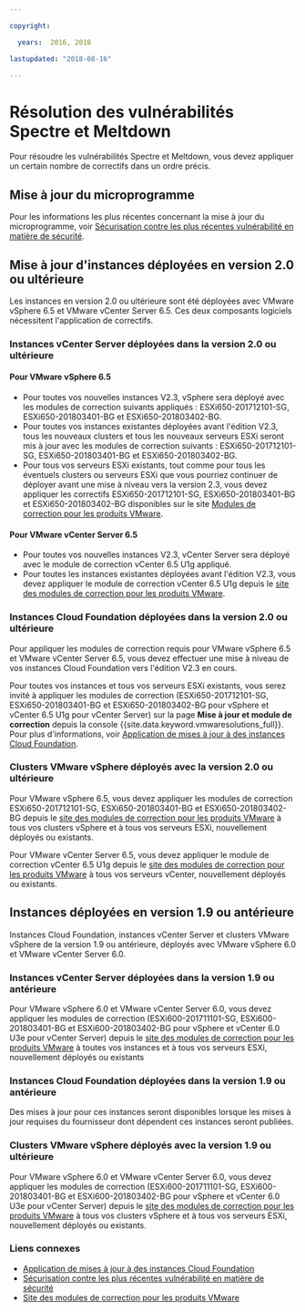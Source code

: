 ```yaml
---

copyright:

  years:  2016, 2018

lastupdated: "2018-08-16"

---
```


# Résolution des vulnérabilités Spectre et Meltdown

Pour résoudre les vulnérabilités Spectre et Meltdown, vous devez appliquer un certain nombre de correctifs dans un ordre précis.

## Mise à jour du microprogramme

Pour les informations les plus récentes concernant la mise à jour du microprogramme, voir [Sécurisation contre les plus récentes vulnérabilité en matière de sécurité](https://www.ibm.com/blogs/bluemix/2018/01/ibm-cloud-spectre-meltdown-vulnerabilities/).

## Mise à jour d'instances déployées en version 2.0 ou ultérieure

Les instances en version 2.0 ou ultérieure sont été déployées avec VMware vSphere 6.5 et VMware vCenter Server 6.5. Ces deux composants logiciels nécessitent l'application de correctifs.

### Instances vCenter Server déployées dans la version 2.0 ou ultérieure

#### Pour VMware vSphere 6.5

* Pour toutes vos nouvelles instances V2.3, vSphere sera déployé avec les modules de correction suivants appliqués : ESXi650-201712101-SG, ESXi650-201803401-BG et ESXi650-201803402-BG.  
* Pour toutes vos instances existantes déployées avant l'édition V2.3, tous les nouveaux clusters et tous les nouveaux serveurs ESXi seront mis à jour avec les modules de correction suivants : ESXi650-201712101-SG, ESXi650-201803401-BG et ESXi650-201803402-BG.
* Pour tous vos serveurs ESXi existants, tout comme pour tous les éventuels clusters ou serveurs ESXi que vous pourriez continuer de déployer avant une mise à niveau vers la version 2.3, vous devez appliquer les correctifs ESXi650-201712101-SG, ESXi650-201803401-BG et ESXi650-201803402-BG disponibles sur le site [Modules de correction pour les produits VMware](https://my.vmware.com/group/vmware/patch).

#### Pour VMware vCenter Server 6.5

* Pour toutes vos nouvelles instances V2.3, vCenter Server sera déployé avec le module de correction vCenter 6.5 U1g appliqué.
* Pour toutes les instances existantes déployées avant l'édition V2.3, vous devez appliquer le module de correction vCenter 6.5 U1g depuis le [site des modules de correction pour les produits VMware](https://my.vmware.com/group/vmware/patch).

### Instances Cloud Foundation déployées dans la version 2.0 ou ultérieure

Pour appliquer les modules de correction requis pour VMware vSphere 6.5 et VMware vCenter Server 6.5, vous devez effectuer une mise à niveau de vos instances Cloud Foundation vers l'édition V2.3 en cours.

Pour toutes vos instances et tous vos serveurs ESXi existants, vous serez invité à appliquer les modules de correction (ESXi650-201712101-SG, ESXi650-201803401-BG et ESXi650-201803402-BG pour vSphere et vCenter 6.5 U1g pour vCenter Server) sur la page **Mise à jour et module de correction** depuis la console {{site.data.keyword.vmwaresolutions_full}}. Pour plus d'informations, voir [Application de mises à jour à des instances Cloud Foundation](../sddc/sd_applyingupdates.html).

### Clusters VMware vSphere déployés avec la version 2.0 ou ultérieure

Pour VMware vSphere 6.5, vous devez appliquer les modules de correction ESXi650-201712101-SG, ESXi650-201803401-BG et ESXi650-201803402-BG depuis le [site des modules de correction pour les produits VMware](https://my.vmware.com/group/vmware/patch) à tous vos clusters vSphere et à tous vos serveurs ESXi, nouvellement déployés ou existants.

Pour VMware vCenter Server 6.5, vous devez appliquer le module de correction vCenter 6.5 U1g depuis le [site des modules de correction pour les produits VMware](https://my.vmware.com/group/vmware/patch) à tous vos serveurs vCenter, nouvellement déployés ou existants.

## Instances déployées en version 1.9 ou antérieure

Instances Cloud Foundation, instances vCenter Server et clusters VMware vSphere de la version 1.9 ou antérieure, déployés avec VMware vSphere 6.0 et VMware vCenter Server 6.0.

### Instances vCenter Server déployées dans la version 1.9 ou antérieure

Pour VMware vSphere 6.0 et VMware vCenter Server 6.0, vous devez appliquer les modules de correction (ESXi600-201711101-SG, ESXi600-201803401-BG et ESXi600-201803402-BG pour vSphere et vCenter 6.0 U3e pour vCenter Server) depuis le [site des modules de correction pour les produits VMware](https://my.vmware.com/group/vmware/patch) à toutes vos instances et à tous vos serveurs ESXi, nouvellement déployés ou existants

### Instances Cloud Foundation déployées dans la version 1.9 ou antérieure

Des mises à jour pour ces instances seront disponibles lorsque les mises à jour requises du fournisseur dont dépendent ces instances seront publiées.

### Clusters VMware vSphere déployés avec la version 1.9 ou ultérieure

Pour VMware vSphere 6.0 et VMware vCenter Server 6.0, vous devez appliquer les modules de correction (ESXi600-201711101-SG, ESXi600-201803401-BG et ESXi600-201803402-BG pour vSphere et vCenter 6.0 U3e pour vCenter Server) depuis le [site des modules de correction pour les produits VMware](https://my.vmware.com/group/vmware/patch) à tous vos clusters vSphere et à tous vos serveurs ESXi, nouvellement déployés ou existants.

### Liens connexes

* [Application de mises à jour à des instances Cloud Foundation](../sddc/sd_applyingupdates.html)
* [Sécurisation contre les plus récentes vulnérabilité en matière de sécurité](https://www.ibm.com/blogs/bluemix/2018/01/ibm-cloud-spectre-meltdown-vulnerabilities/)
* [Site des modules de correction pour les produits VMware](https://my.vmware.com/group/vmware/patch)
